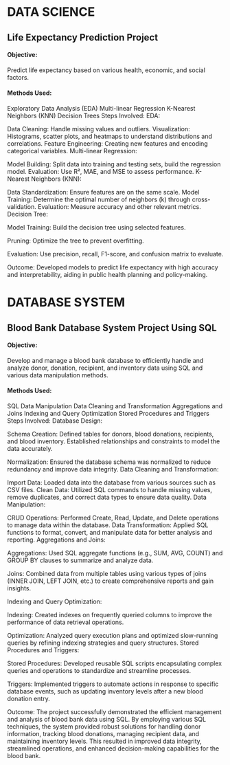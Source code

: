 # DATA SCIENCE
## Life Expectancy Prediction Project
#### Objective:
Predict life expectancy based on various health, economic, and social factors.

#### Methods Used:
Exploratory Data Analysis (EDA)
Multi-linear Regression
K-Nearest Neighbors (KNN)
Decision Trees
Steps Involved:
EDA:

Data Cleaning: Handle missing values and outliers.
Visualization: Histograms, scatter plots, and heatmaps to understand distributions and correlations.
Feature Engineering: Creating new features and encoding categorical variables.
Multi-linear Regression:

Model Building: Split data into training and testing sets, build the regression model.
Evaluation: Use R², MAE, and MSE to assess performance.
K-Nearest Neighbors (KNN):

Data Standardization: Ensure features are on the same scale.
Model Training: Determine the optimal number of neighbors (k) through cross-validation.
Evaluation: Measure accuracy and other relevant metrics.
Decision Tree:

Model Training: Build the decision tree using selected features.

Pruning: Optimize the tree to prevent overfitting.

Evaluation: Use precision, recall, F1-score, and confusion matrix to evaluate.

Outcome: Developed models to predict life expectancy with high accuracy and interpretability, aiding in public health planning and policy-making.

# DATABASE SYSTEM

## Blood Bank Database System Project Using SQL
#### Objective:
Develop and manage a blood bank database to efficiently handle and analyze donor, donation, recipient, and inventory data using SQL and various data manipulation methods.

#### Methods Used:
SQL Data Manipulation
Data Cleaning and Transformation
Aggregations and Joins
Indexing and Query Optimization
Stored Procedures and Triggers
Steps Involved:
Database Design:

Schema Creation: Defined tables for donors, blood donations, recipients, and blood inventory. Established relationships and constraints to model the data accurately.

Normalization: Ensured the database schema was normalized to reduce redundancy and improve data integrity.
Data Cleaning and Transformation:

Import Data: Loaded data into the database from various sources such as CSV files.
Clean Data: Utilized SQL commands to handle missing values, remove duplicates, and correct data types to ensure data quality.
Data Manipulation:

CRUD Operations: Performed Create, Read, Update, and Delete operations to manage data within the database.
Data Transformation: Applied SQL functions to format, convert, and manipulate data for better analysis and reporting.
Aggregations and Joins:

Aggregations: Used SQL aggregate functions (e.g., SUM, AVG, COUNT) and GROUP BY clauses to summarize and analyze data.

Joins: Combined data from multiple tables using various types of joins (INNER JOIN, LEFT JOIN, etc.) to create comprehensive reports and gain insights.

Indexing and Query Optimization:

Indexing: Created indexes on frequently queried columns to improve the performance of data retrieval operations.

Optimization: Analyzed query execution plans and optimized slow-running queries by refining indexing strategies and query structures.
Stored Procedures and Triggers:

Stored Procedures: Developed reusable SQL scripts encapsulating complex queries and operations to standardize and streamline processes.

Triggers: Implemented triggers to automate actions in response to specific database events, such as updating inventory levels after a new blood donation entry.

Outcome:
The project successfully demonstrated the efficient management and analysis of blood bank data using SQL. By employing various SQL techniques, the system provided robust solutions for handling donor information, tracking blood donations, managing recipient data, and maintaining inventory levels. This resulted in improved data integrity, streamlined operations, and enhanced decision-making capabilities for the blood bank.






